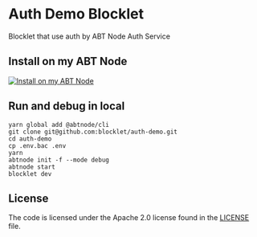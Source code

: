 # Auth Demo Blocklet

Blocklet that use auth by ABT Node Auth Service

## Install on my ABT Node

[![Install on my ABT Node](https://raw.githubusercontent.com/blocklet/development-guide/main/assets/install_on_abtnode.svg)](https://install.arcblock.io/?action=blocklet-install&meta_url=https%3A%2F%2Fgithub.com%2Fblocklet%2Fauth-demo%2Freleases%2Fdownload%2F1.0.2%2Fblocklet.json)


<!-- ## Run and debug in the cloud with Gitpod -->
<!-- Click the "Open in Gitpod" button, Gitpod will start ABT Node and the blocklet. -->

<!-- [![Open in Gitpod](https://gitpod.io/button/open-in-gitpod.svg)](https://gitpod.io/#https://github.com/blocklet/wallet-playground) -->

## Run and debug in local

```shell
yarn global add @abtnode/cli
git clone git@github.com:blocklet/auth-demo.git
cd auth-demo
cp .env.bac .env
yarn
abtnode init -f --mode debug
abtnode start
blocklet dev
```

## License

The code is licensed under the Apache 2.0 license found in the
[LICENSE](LICENSE) file.
